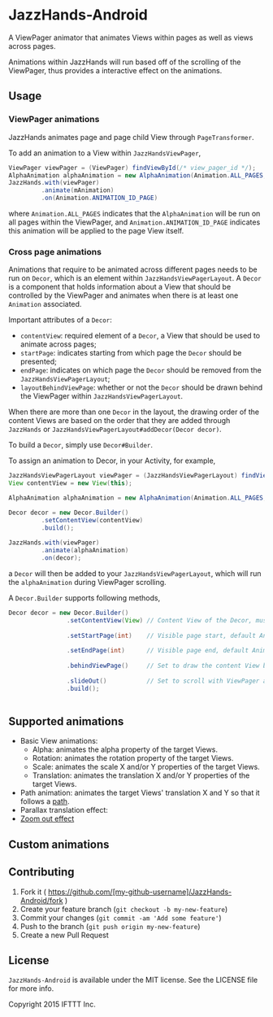 # JazzHands-Android
A ViewPager animator that animates Views within pages as well as views across pages.

Animations within JazzHands will run based off of the scrolling of the ViewPager, thus provides a interactive effect on the animations.

## Usage
### ViewPager animations
JazzHands animates page and page child View through `PageTransformer`.

To add an animation to a View within `JazzHandsViewPager`, 

```java
ViewPager viewPager = (ViewPager) findViewById(/* view_pager_id */);
AlphaAnimation alphaAnimation = new AlphaAnimation(Animation.ALL_PAGES, 0f, 1f);
JazzHands.with(viewPager)
		 .animate(mAnimation)
		 .on(Animation.ANIMATION_ID_PAGE)
```

where `Animation.ALL_PAGES` indicates that the `AlphaAnimation` will be run on all pages within the ViewPager, and `Animation.ANIMATION_ID_PAGE` indicates this animation will be applied to the page View itself.

### Cross page animations 
Animations that require to be animated across different pages needs to be run on `Decor`, which is an element within `JazzHandsViewPagerLayout`. A `Decor` is a component that holds information about a View that should be controlled by the ViewPager and animates when there is at least one `Animation` associated. 

Important attributes of a `Decor`:

* `contentView`: required element of a `Decor`, a View that should be used to animate across pages; 
* `startPage`: indicates starting from which page the `Decor` should be presented; 
* `endPage`: indicates on which page the `Decor` should be removed from the `JazzHandsViewPagerLayout`;
* `layoutBehindViewPage`: whether or not the `Decor` should be drawn behind the ViewPager within `JazzHandsViewPagerLayout`.

When there are more than one `Decor` in the layout, the drawing order of the content Views are based on the order that they are added through `JazzHands` or `JazzHandsViewPagerLayout#addDecor(Decor decor)`. 

To build a `Decor`, simply use `Decor#Builder`.

To assign an animation to Decor, in your Activity, for example, 

```java
JazzHandsViewPagerLayout viewPager = (JazzHandsViewPagerLayout) findViewById(/* view_pager_id */);
View contentView = new View(this);

AlphaAnimation alphaAnimation = new AlphaAnimation(Animation.ALL_PAGES, 0f, 1f);

Decor decor = new Decor.Builder()
		 .setContentView(contentView)
		 .build();
		 
JazzHands.with(viewPager)
		 .animate(alphaAnimation)
		 .on(decor);
```

a `Decor` will then be added to your `JazzHandsViewPagerLayout`, which will run the `alphaAnimation` during ViewPager scrolling.

A `Decor.Builder` supports following methods,

```java
Decor decor = new Decor.Builder()
                .setContentView(View) // Content View of the Decor, must not be null
                
                .setStartPage(int)    // Visible page start, default Animation.ALL_PAGES
                
                .setEndPage(int)      // Visible page end, default Animation.ALL_PAGES
                
                .behindViewPage()     // Set to draw the content View behind the ViewPager
                
                .slideOut()           // Set to scroll with ViewPager after last visible page
                .build();
			
```

## Supported animations
* Basic View animations:
    * Alpha: animates the alpha property of the target Views.
    * Rotation: animates the rotation property of the target Views.
    * Scale: animates the scale X and/or Y properties of the target Views.
    * Translation: animates the translation X and/or Y properties of the target Views.
* Path animation: animates the target Views' translation X and Y so that it follows a [path](http://developer.android.com/reference/android/graphics/Path.html).
* Parallax translation effect:
* [Zoom out effect](http://developer.android.com/training/animation/screen-slide.html)

## Custom animations


## Contributing

1. Fork it ( https://github.com/[my-github-username]/JazzHands-Android/fork )
2. Create your feature branch (`git checkout -b my-new-feature`)
3. Commit your changes (`git commit -am 'Add some feature'`)
4. Push to the branch (`git push origin my-new-feature`)
5. Create a new Pull Request

## License

`JazzHands-Android` is available under the MIT license. See the LICENSE file for more info.

Copyright 2015 IFTTT Inc.
